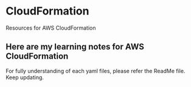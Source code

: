 # CloudFormation
Resources for AWS CloudFormation
### <Infrastructure as code>

## Here are my learning notes for AWS CloudFormation
For fully understanding of each yaml files, please refer the ReadMe file.
Keep updating.

